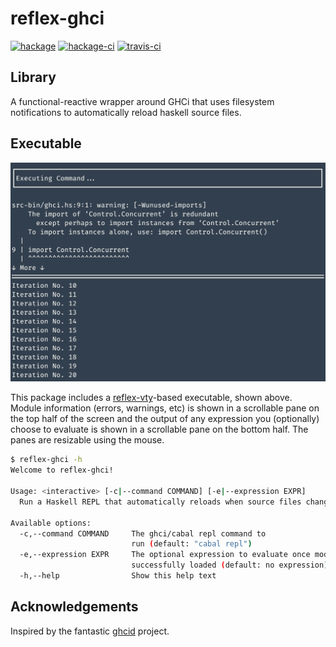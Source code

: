 reflex-ghci
==============

[![hackage](https://img.shields.io/hackage/v/reflex-ghci.svg)](https://hackage.haskell.org/package/reflex-ghci) [![hackage-ci](https://matrix.hackage.haskell.org/api/v2/packages/reflex-ghci/badge)](https://matrix.hackage.haskell.org/#/package/reflex-ghci) [![travis-ci](https://api.travis-ci.org/reflex-frp/reflex-ghci.svg?branch=develop)](https://travis-ci.org/reflex-frp/reflex-ghci)

Library
-------
A functional-reactive wrapper around GHCi that uses filesystem notifications to automatically reload haskell source files.

Executable
----------

![screenshot](screenshot.png)

This package includes a [reflex-vty](https://github.com/reflex-frp/reflex-vty)-based executable, shown above. Module information (errors, warnings, etc) is shown in a scrollable pane on the top half of the screen and the output of any expression you (optionally) choose to evaluate is shown in a scrollable pane on the bottom half. The panes are resizable using the mouse.

```bash
$ reflex-ghci -h
Welcome to reflex-ghci!

Usage: <interactive> [-c|--command COMMAND] [-e|--expression EXPR]
  Run a Haskell REPL that automatically reloads when source files change.

Available options:
  -c,--command COMMAND     The ghci/cabal repl command to
                           run (default: "cabal repl")
  -e,--expression EXPR     The optional expression to evaluate once modules have
                           successfully loaded (default: no expression)
  -h,--help                Show this help text
```

Acknowledgements
----------------
Inspired by the fantastic [ghcid](https://github.com/ndmitchell/ghcid) project.

